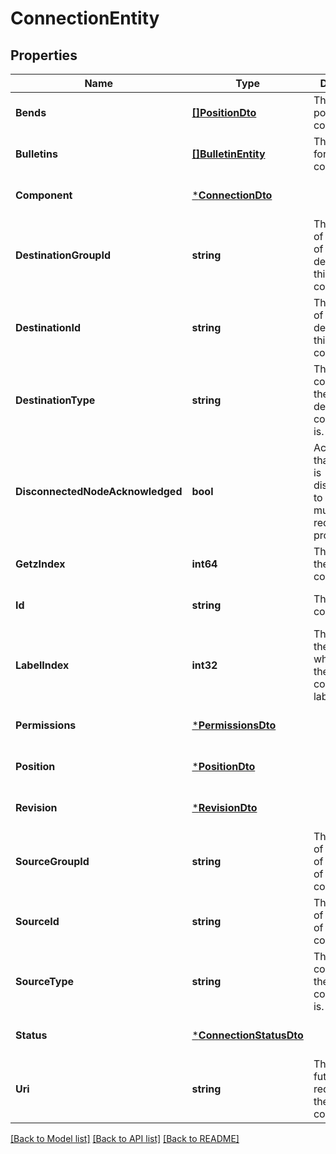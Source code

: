 # ConnectionEntity

## Properties
Name | Type | Description | Notes
------------ | ------------- | ------------- | -------------
**Bends** | [**[]PositionDto**](PositionDTO.md) | The bend points on the connection. | [optional] [default to null]
**Bulletins** | [**[]BulletinEntity**](BulletinEntity.md) | The bulletins for this component. | [optional] [default to null]
**Component** | [***ConnectionDto**](ConnectionDTO.md) |  | [optional] [default to null]
**DestinationGroupId** | **string** | The identifier of the group of the destination of this connection. | [optional] [default to null]
**DestinationId** | **string** | The identifier of the destination of this connection. | [optional] [default to null]
**DestinationType** | **string** | The type of component the destination connectable is. | [default to null]
**DisconnectedNodeAcknowledged** | **bool** | Acknowledges that this node is disconnected to allow for mutable requests to proceed. | [optional] [default to null]
**GetzIndex** | **int64** | The z index of the connection. | [optional] [default to null]
**Id** | **string** | The id of the component. | [optional] [default to null]
**LabelIndex** | **int32** | The index of the bend point where to place the connection label. | [optional] [default to null]
**Permissions** | [***PermissionsDto**](PermissionsDTO.md) |  | [optional] [default to null]
**Position** | [***PositionDto**](PositionDTO.md) |  | [optional] [default to null]
**Revision** | [***RevisionDto**](RevisionDTO.md) |  | [optional] [default to null]
**SourceGroupId** | **string** | The identifier of the group of the source of this connection. | [optional] [default to null]
**SourceId** | **string** | The identifier of the source of this connection. | [optional] [default to null]
**SourceType** | **string** | The type of component the source connectable is. | [default to null]
**Status** | [***ConnectionStatusDto**](ConnectionStatusDTO.md) |  | [optional] [default to null]
**Uri** | **string** | The URI for futures requests to the component. | [optional] [default to null]

[[Back to Model list]](../README.md#documentation-for-models) [[Back to API list]](../README.md#documentation-for-api-endpoints) [[Back to README]](../README.md)

